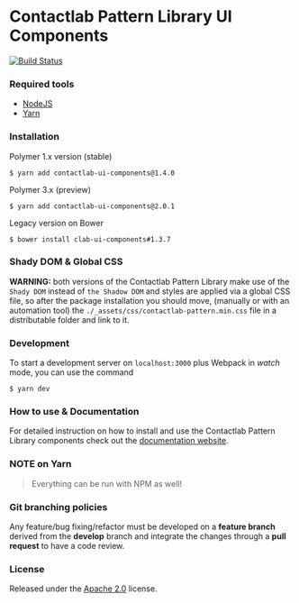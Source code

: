 # Contactlab Pattern Library UI Components

[![Build Status](https://travis-ci.org/contactlab/contactlab-ui-components.svg)](https://travis-ci.org/contactlab/contactlab-ui-components)

### Required tools
- [NodeJS](https://nodejs.org/)
- [Yarn](https://yarnpkg.com/lang/en/)


### Installation
Polymer 1.x version (stable)

```
$ yarn add contactlab-ui-components@1.4.0
```

Polymer 3.x (preview)

```
$ yarn add contactlab-ui-components@2.0.1
```

Legacy version on Bower

```
$ bower install clab-ui-components#1.3.7
```

### Shady DOM & Global CSS
**WARNING:** both versions of the Contactlab Pattern Library make use of the ```Shady DOM``` instead of ```the Shadow DOM``` and styles are applied via a global CSS file, so after the package installation you should move, (manually or with an automation tool) the ```./_assets/css/contactlab-pattern.min.css``` file in a distributable folder and link to it.

### Development
To start a development server on ```localhost:3000``` plus Webpack in *watch* mode, you can use the command

```
$ yarn dev
```

### How to use & Documentation

For detailed instruction on how to install and use the Contactlab Pattern Library components check out the [documentation website](https://ux.contactlab.com).


### NOTE on Yarn
> Everything can be run with NPM as well!

### Git branching policies
Any feature/bug fixing/refactor must be developed on a **feature branch** derived from the **develop** branch and integrate the changes through a **pull request** to have a code review.

### License
Released under the [Apache 2.0](LICENSE) license.
